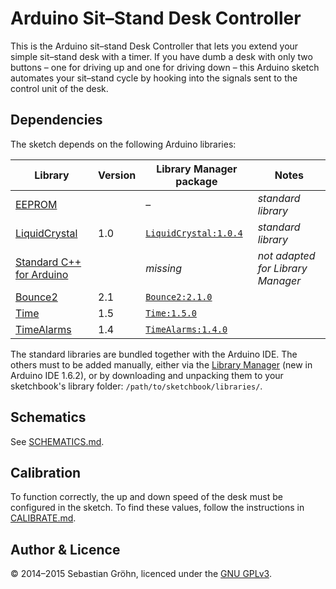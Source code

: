 # Arduino Sit–Stand Desk Controller

This is the Arduino sit–stand Desk Controller that lets you extend your simple sit–stand desk with a timer.
If you have dumb a desk with only two buttons – one for driving up and one for driving down – this Arduino sketch automates your sit–stand cycle by hooking into the signals sent to the control unit of the desk.


## Dependencies

The sketch depends on the following Arduino libraries:

| Library | Version | Library Manager package | Notes |
|---------|---------|-----------------------|-------|
| [EEPROM](https://www.arduino.cc/en/Reference/EEPROM) |  | – | _standard library_ |
| [LiquidCrystal](https://www.arduino.cc/en/Reference/LiquidCrystal) | 1.0 | [`LiquidCrystal:1.0.4`](https://github.com/arduino-libraries/LiquidCrystal/releases/tag/1.0.4) | _standard library_ |
| [Standard C++ for Arduino](https://github.com/maniacbug/StandardCplusplus) |  | _missing_ | _not adapted for Library Manager_ |
| [Bounce2](https://github.com/thomasfredericks/Bounce2) | 2.1 | [`Bounce2:2.1.0`](https://github.com/thomasfredericks/Bounce2/releases/tag/V2.1) |  |
| [Time](http://www.pjrc.com/teensy/td_libs_Time.html) | 1.5 | [`Time:1.5.0`](https://github.com/PaulStoffregen/Time/releases/tag/v1.5) |  |
| [TimeAlarms](http://www.pjrc.com/teensy/td_libs_TimeAlarms.html) | 1.4 | [`TimeAlarms:1.4.0`](https://github.com/PaulStoffregen/TimeAlarms/releases/tag/1.4.1) |  |

The standard libraries are bundled together with the Arduino IDE. The others must to be added manually, either via the [Library Manager](https://www.arduino.cc/en/Guide/Libraries#toc3) (new in Arduino IDE 1.6.2), or by downloading and unpacking them to your sketchbook's library folder: `/path/to/sketchbook/libraries/`.


## Schematics

See [SCHEMATICS.md](SCHEMATICS.md).


## Calibration

To function correctly, the up and down speed of the desk must be configured in the sketch. To find these values, follow the instructions in [CALIBRATE.md](CALIBRATE.md).


## Author & Licence

© 2014–2015 Sebastian Gröhn, licenced under the [GNU GPLv3](LICENCE.txt).
